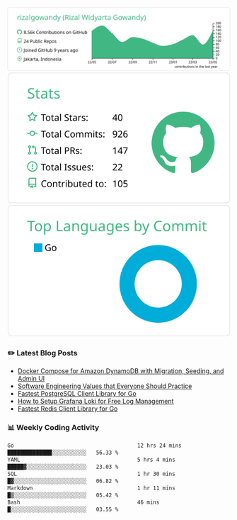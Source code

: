 ![profile-details](profile-summary-card-output/vue/0-profile-details.svg)
![stats](profile-summary-card-output/vue/3-stats.svg)
![most-commit-language](profile-summary-card-output/vue/2-most-commit-language.svg)

### :pencil2: Latest Blog Posts
<!-- BLOG-POST-LIST:START -->
- [Docker Compose for Amazon DynamoDB with Migration, Seeding, and Admin UI](https://medium.com/geekculture/docker-compose-for-amazon-dynamodb-with-migration-seeding-and-admin-ui-db11a348cc6a?source=rss-5763b0f1aba6------2)
- [Software Engineering Values that Everyone Should Practice](https://levelup.gitconnected.com/software-engineering-values-that-everyone-should-practice-c980d00cd103?source=rss-5763b0f1aba6------2)
- [Fastest PostgreSQL Client Library for Go](https://levelup.gitconnected.com/fastest-postgresql-client-library-for-go-579fa97909fb?source=rss-5763b0f1aba6------2)
- [How to Setup Grafana Loki for Free Log Management](https://levelup.gitconnected.com/how-to-setup-grafana-loki-for-free-log-management-ceb60558503c?source=rss-5763b0f1aba6------2)
- [Fastest Redis Client Library for Go](https://levelup.gitconnected.com/fastest-redis-client-library-for-go-7993f618f5ab?source=rss-5763b0f1aba6------2)
<!-- BLOG-POST-LIST:END -->

### 📊 Weekly Coding Activity
<!--START_SECTION:waka-->

```text
Go                                       12 hrs 24 mins  ██████████████░░░░░░░░░░░   56.33 %
YAML                                     5 hrs 4 mins    █████▓░░░░░░░░░░░░░░░░░░░   23.03 %
SQL                                      1 hr 30 mins    █▓░░░░░░░░░░░░░░░░░░░░░░░   06.82 %
Markdown                                 1 hr 11 mins    █▒░░░░░░░░░░░░░░░░░░░░░░░   05.42 %
Bash                                     46 mins         █░░░░░░░░░░░░░░░░░░░░░░░░   03.55 %
```

<!--END_SECTION:waka-->
